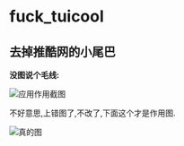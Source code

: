 # fuck_tuicool
## 去掉推酷网的小尾巴
**没图说个毛线:**

![应用作用截图](https://ooo.0o0.ooo/2017/04/30/5904c2be06575.jpg)

不好意思,上错图了,不改了,下面这个才是作用图.

![真的图](https://ooo.0o0.ooo/2017/04/30/5904c1f89cba8.png)

